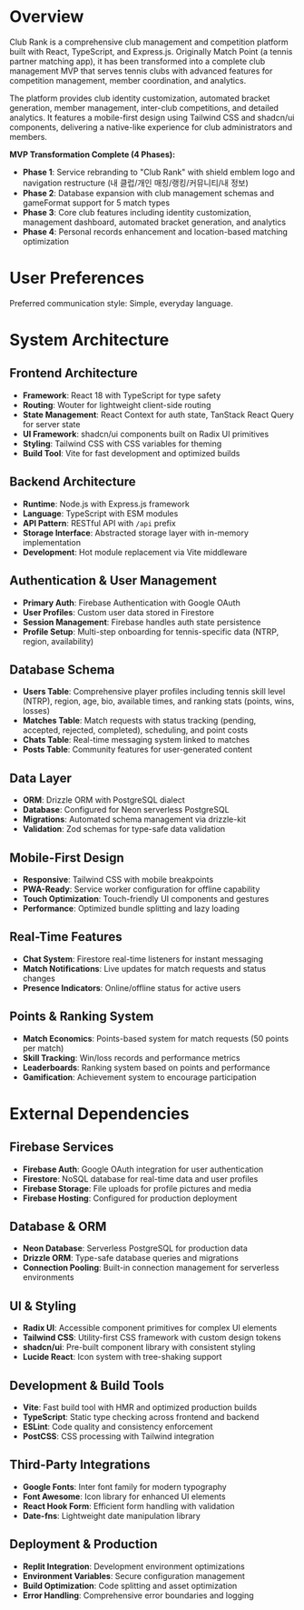 # Overview

Club Rank is a comprehensive club management and competition platform built with React, TypeScript, and Express.js. Originally Match Point (a tennis partner matching app), it has been transformed into a complete club management MVP that serves tennis clubs with advanced features for competition management, member coordination, and analytics.

The platform provides club identity customization, automated bracket generation, member management, inter-club competitions, and detailed analytics. It features a mobile-first design using Tailwind CSS and shadcn/ui components, delivering a native-like experience for club administrators and members.

**MVP Transformation Complete (4 Phases):**
- **Phase 1**: Service rebranding to "Club Rank" with shield emblem logo and navigation restructure (내 클럽/개인 매칭/랭킹/커뮤니티/내 정보)
- **Phase 2**: Database expansion with club management schemas and gameFormat support for 5 match types
- **Phase 3**: Core club features including identity customization, management dashboard, automated bracket generation, and analytics
- **Phase 4**: Personal records enhancement and location-based matching optimization

# User Preferences

Preferred communication style: Simple, everyday language.

# System Architecture

## Frontend Architecture
- **Framework**: React 18 with TypeScript for type safety
- **Routing**: Wouter for lightweight client-side routing
- **State Management**: React Context for auth state, TanStack React Query for server state
- **UI Framework**: shadcn/ui components built on Radix UI primitives
- **Styling**: Tailwind CSS with CSS variables for theming
- **Build Tool**: Vite for fast development and optimized builds

## Backend Architecture
- **Runtime**: Node.js with Express.js framework
- **Language**: TypeScript with ESM modules
- **API Pattern**: RESTful API with `/api` prefix
- **Storage Interface**: Abstracted storage layer with in-memory implementation
- **Development**: Hot module replacement via Vite middleware

## Authentication & User Management
- **Primary Auth**: Firebase Authentication with Google OAuth
- **User Profiles**: Custom user data stored in Firestore
- **Session Management**: Firebase handles auth state persistence
- **Profile Setup**: Multi-step onboarding for tennis-specific data (NTRP, region, availability)

## Database Schema
- **Users Table**: Comprehensive player profiles including tennis skill level (NTRP), region, age, bio, available times, and ranking stats (points, wins, losses)
- **Matches Table**: Match requests with status tracking (pending, accepted, rejected, completed), scheduling, and point costs
- **Chats Table**: Real-time messaging system linked to matches
- **Posts Table**: Community features for user-generated content

## Data Layer
- **ORM**: Drizzle ORM with PostgreSQL dialect
- **Database**: Configured for Neon serverless PostgreSQL
- **Migrations**: Automated schema management via drizzle-kit
- **Validation**: Zod schemas for type-safe data validation

## Mobile-First Design
- **Responsive**: Tailwind CSS with mobile breakpoints
- **PWA-Ready**: Service worker configuration for offline capability
- **Touch Optimization**: Touch-friendly UI components and gestures
- **Performance**: Optimized bundle splitting and lazy loading

## Real-Time Features
- **Chat System**: Firestore real-time listeners for instant messaging
- **Match Notifications**: Live updates for match requests and status changes
- **Presence Indicators**: Online/offline status for active users

## Points & Ranking System
- **Match Economics**: Points-based system for match requests (50 points per match)
- **Skill Tracking**: Win/loss records and performance metrics
- **Leaderboards**: Ranking system based on points and performance
- **Gamification**: Achievement system to encourage participation

# External Dependencies

## Firebase Services
- **Firebase Auth**: Google OAuth integration for user authentication
- **Firestore**: NoSQL database for real-time data and user profiles
- **Firebase Storage**: File uploads for profile pictures and media
- **Firebase Hosting**: Configured for production deployment

## Database & ORM
- **Neon Database**: Serverless PostgreSQL for production data
- **Drizzle ORM**: Type-safe database queries and migrations
- **Connection Pooling**: Built-in connection management for serverless environments

## UI & Styling
- **Radix UI**: Accessible component primitives for complex UI elements
- **Tailwind CSS**: Utility-first CSS framework with custom design tokens
- **shadcn/ui**: Pre-built component library with consistent styling
- **Lucide React**: Icon system with tree-shaking support

## Development & Build Tools
- **Vite**: Fast build tool with HMR and optimized production builds
- **TypeScript**: Static type checking across frontend and backend
- **ESLint**: Code quality and consistency enforcement
- **PostCSS**: CSS processing with Tailwind integration

## Third-Party Integrations
- **Google Fonts**: Inter font family for modern typography
- **Font Awesome**: Icon library for enhanced UI elements
- **React Hook Form**: Efficient form handling with validation
- **Date-fns**: Lightweight date manipulation library

## Deployment & Production
- **Replit Integration**: Development environment optimizations
- **Environment Variables**: Secure configuration management
- **Build Optimization**: Code splitting and asset optimization
- **Error Handling**: Comprehensive error boundaries and logging